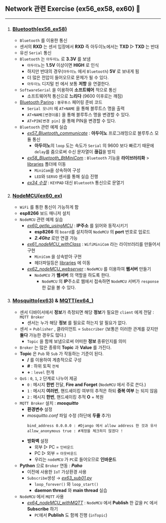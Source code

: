 ## Network 관련 Exercise (ex56_ex58, ex60) 📿
---
1. ### [Bluetooth(ex56_ex58)](./Bluetooth/)
   - `Bluetooth` 를 이용한 통신
   - 센서의 **RXD** 는 센서 입장에서 **RXD** 즉 아두이노에서는 **TXD** ▷ **TXD** 는 반대
   - 유선 `Serial` 통신
   -  `Bluetooth` 는 `아두이노` 로 **3.3V** 를 보냄
      -  `아두이노`는 **1.5V** 이상이면 **HIGH** 로 인식
      -  하지만 반대의 경우(`아두이노` 에서 `Bluetooth`) **5V** 로 보내게 됨
      -  더 많은 전압이 들어오므로 문제가 될 수 있다.
      -  `아두이노` 디지털 핀 에서 보통 **저항** 을 연결한다.
   -  `SoftwareSerial` 을 이용하여 **소프트웨어** 적으로 통신  
      -  소프트웨어적 통신으로 **느리다** (9600 이후로는 깨짐)
   -  [Bluetooth Paring](./Bluetooth/ex56_Bluetooth_paring/) : `블루투스` 페어링 준비 코드
      -  `Serial 모니터` 에 `AT+NAME` 을 통해 블루트스 명을 출력
      -  `AT+NAME[변경이름]` 을 통해 블루투스 명을 변경할 수 있다.
      -  `AT+PIN[변경 pin]` 을 통해 PIN을 변경할 수 있다.
   -  `Bluetooth` 관련 예제 실습
      -  *[ex57_Bluetooth_communicate](./Bluetooth/ex57_Bluetooth_communicate/)* : **아두이노** 프로그래밍으로 블루투스 모듈 통신
         -  **아두이노**의 `loop` 도는 속도가 `Serial` 의 9600 보다 빠르기 때문에 `delay`를 줌으로써 수신 문자열이 **끊김**을 방지
      -  *[ex58_Bluetooth_BtMiniCom](./Bluetooth/ex58_Bluetooth_BtMiniCom/)* : `Bluetooth` 기능을 **라이브러리화** > [libraries](../libraries/) 폴더에 이동
         -  `MiniCom`을 상속하여 구성
         -  `LED`와 `SERVO` 센서를 통해 실습 진행
      -  *[ex34 수정](../SensorDevice(ex34_ex48)/KEYPAD/ex35_keypad_exercise2)* : `KEYPAD` 대신 `Bluetooth` 통신으로 문열기
2. ### [NodeMCU(ex60_ex)](./NodeMCU/)
   - `WiFi` 를 통한 통신이 가능하게 함
   - **esp8266** 보드 매니저 설치
   - `NodeMCU` 관련 예제 실습
     - *[ex60_getIp_usingMCU](./NodeMCU/ex60_getIp_usingMCU/)* : **IP주소** 를 읽어와 동작시키기 
       - **esp8266** 의 `board`를 설치하여 `NodeMCU` 의 **port** 번호로 업로드
       - _**2.4Ghz**_ 로만 연결 가능
     - *[ex61_nodeMCU_withClass](./NodeMCU/ex61_nodeMCU_withClass/)* : `WifiMiniCom` 라는 라이브러리를 만들어서 구현
       - `MiniCom` 을 상속받아 구현
       - 헤더파일등은 [libraries](../libraries/) 에 이동
     - *[ex62_nodeMCU_webserver](./NodeMCU/ex62_nodeMCU_webserver/)* : `NodeMCU` 를 이용하여 **웹서버** 만들기
       - `NodeMCU` 가 **웹서버** 의 역할을 하도록 한다.
         - `NodeMCU` 의 **IP**주소로 웹에서 접속하면 `NodeMCU` 서버가 `response` 한 값을 볼 수 있다.
3. ### [Mosquitto(ex63)](./Mosquitto/) & [MQTT(ex64_)](./MQTT/) 
   - 센서 디바이서에서 **정보**가 측정되면 해당 **정보**가 필요한 `client` 에게 전달 : `MQTT Broker`
     - 센서는 누가 해당 **정보** 를 필요로 하는지 알 필요가 없다.
   -   센서 = `Publisher` , 클라이언트 = `Subscriber` (보통은 이러한 관계를 갖지만 **둘다** 가능한 경우도 많다.)
       -   `Topic` 을 함께 보냄으로써 어떠한 **정보** 종류인지를 의미
   -  `Broker` 는 많은 종류의 **Topic** 과 **Value** 를 가진다.
   -  **Topic** 은 `Pub` 와 `Sub` 가 작동하는 기준이 된다.
      -  **/** 를 이용하여 계층적으로 구성
      -  **#** : 하위 토픽 `전체`
      -  **+** : `level` 한개 
   -  `QoS`  : `0`, `1`, `2` 단계로 나누어 제공
      -  `0` : 메시지 **한번** 전달, **Fire and Forget** (`NodeMCU` 에서 주로 쓴다.)
      -  `1` : 메시지 **여러번**, 핸드셰이킹 여부의 추적은 하되 **중복 여부** 는 되지 않음
      -  `2` : 메시지 **한번**, 핸드셰이킹 추적 **O** + 복원
   -  `MQTT Broker` 설치 : **_mosquitto_**
      -  **환경변수** 설정
      -  _mosquitto.conf_ 파일 수정 (하단에 **두줄** 추가)
         ```
         bind_address 0.0.0.0 : #Django 에서 allow address 한 것과 유사 
         allow_anonymous true : #계정을 체크하지 않겠다 !
         ```  
      - **방화벽** 설정
        - 외부 ▷ PC = `인바운드`
        - PC  ▷ 외부 = `아웃바운드`
        - 우리는 `nodeMCU` 가 `PC`로 들어오므로 **인바운드**
    - **Python** 으로 `Broker` 연동 : _**Paho**_
      - 이전에 사용한 `IoT` 가상환경 사용
      - `Subscribe`생성 → *[ex63_sub01.py](./Mosquitto/ex63_sub01.py)*
        - `loop_forever()` 와 `loop_start()` 
        - **daemon thread** 와 **main thread** 실습
    - `NodeMCU` 에서 `MQTT` 사용
      - *[ex64_nodeMCU_withMQTT](./MQTT/ex64_nodeMCU_withMQTT/)* : `NodeMCU` 에서 **Publish** 한 값을 `PC` 에서 **Subscribe** 하기
        - `PC`에서 **Publish** 도 함께 진행 (`inTopic`)